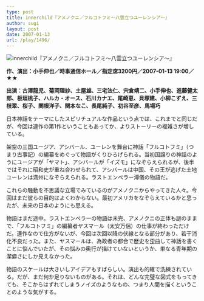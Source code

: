 ```yaml
---
type: post
title: innerchild『アメノクニ／フルコトフミ～八雲立つユーレンシア～』
author: sugi
layout: post
date: 2007-01-13
url: /play/1496/
---
```

<img src="/images/play/20070113.jpg" alt="innerchild『アメノクニ／フルコトフミ～八雲立つユーレンシア～』" class="alignleft" />

**作、演出：小手伸也／時事通信ホール／指定席3200円／2007-01-13 19:00／★★**

**出演：古澤龍児、菊岡理紗、土屋雄、三宅法仁、宍倉靖二、小手伸也、進藤健太郎、板垣桃子、ハルカ・オース、石川カナエ、尾崎恵、貝塚建、小柳こずえ、三枝翠、桜子、関根洋子、関本なこ、長尾純子、初谷至彦、馬場巧**

日本神話をテーマにしたスピリチュアルな作品という点では、これまでと同じだが、今回は連作の第1作ということもあってか、よりストーリーの複雑さが増している。

架空の三国ユージア、アシバール、ユーレンを舞台に神話「フルコトフミ」（つまり古事記）の編纂をめぐって物語がくりひろげられる。当初国譲りの神話のようにユージアが「ヤマト」、アシバールが「イズモ」になぞらえられるが、後半ではそれに昭和史が重ね合わせられて、アシバールは中国、その王が逃げた土地ユーレンは満州になぞらえられる。ラストエンペラー溥儀の物語だ。

これらの騒動を不思議な立場でみているのがアメノクニからやってきた人々。今回はまだ彼らの目的はよくわからない。最初アメリカをなぞらえているかと思ったが、未来の日本のようにも思える。

物語はまだ途中。ラストエンペラーの物語は未完、アメノクニの正体も謎のままで、「フルコトフミ」の編纂者ヤスマール（太安万侶）の仕事が終わっただけだ。連作なので仕方がないが、今回は次回以降の伏線となる部分があり、若干消化不良だった。また、ヤスマールは、為政者の都合で歴史を歪曲して神話を書くことに悩んでいたが、その悩みの奥行が描けていないというか、単なる青年期の潔癖さにしか見えなかった。

物語のスケールは大きいしアイデアもすばらしい。演出も的確で洗練されている。だが、まだ何か足りないものがある。それは、どんな完璧な図式をもってきても、そこからはずれてしまうノイズのようなもの、つまり人間を描くということのような気がする。
